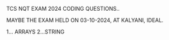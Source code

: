 TCS NQT EXAM 2024 CODING QUESTIONS..

MAYBE THE EXAM HELD ON 03-10-2024, AT KALYANI, IDEAL.

1... ARRAYS
2...STRING
